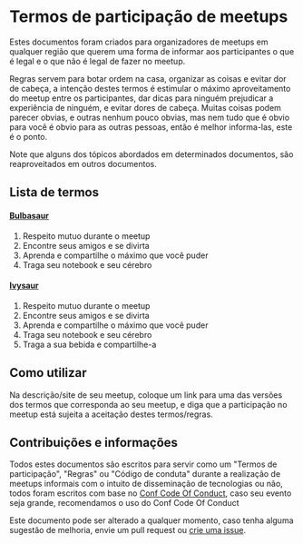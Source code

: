 Termos de participação de meetups
=================================

Estes documentos foram criados para organizadores de meetups em qualquer região que querem uma forma de informar aos participantes o que é legal e o que não é legal de fazer no meetup.

Regras servem para botar ordem na casa, organizar as coisas e evitar dor de cabeça, a intenção destes termos é estimular o máximo aproveitamento do meetup entre os participantes, dar dicas para ninguém prejudicar a experiência de ninguém, e evitar dores de cabeça. Muitas coisas podem parecer obvias, e outras nenhum pouco obvias, mas nem tudo que é obvio para você é obvio para as outras pessoas, então é melhor informa-las, este é o ponto.

Note que alguns dos tópicos abordados em determinados documentos, são reaproveitados em outros documentos.

## Lista de termos

#### [Bulbasaur](versao-bulbasaur.md)
1. Respeito mutuo durante o meetup
1. Encontre seus amigos e se divirta
1. Aprenda e compartilhe o máximo que você puder
1. Traga seu notebook e seu cérebro

#### [Ivysaur](versao-ivysaur.md)
1. Respeito mutuo durante o meetup
1. Encontre seus amigos e se divirta
1. Aprenda e compartilhe o máximo que você puder
1. Traga seu notebook e seu cérebro
1. Traga a sua bebida e compartilhe-a

## Como utilizar
Na descrição/site de seu meetup, coloque um link para uma das versões dos termos que corresponda ao seu meetup, e diga que a participação no meetup está sujeita a aceitação destes termos/regras.

## Contribuições e informações

Todos estes documentos são escritos para servir como um "Termos de participação", "Regras" ou "Código de conduta" durante a realização de meetups informais com o intuito de disseminação de tecnologias ou não, todos foram escritos com base no [Conf Code Of Conduct](http://confcodeofconduct.com/), caso seu evento seja grande, recomendamos o uso do Conf Code Of Conduct

Este documento pode ser alterado a qualquer momento, caso tenha alguma sugestão de melhoria, envie um pull request ou [crie uma issue](https://github.com/felquis/meetup-codigo-de-conduta/issues/new).
